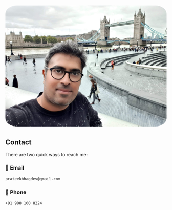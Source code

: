 
<!--
---
title: ""
description: "Drop us an email."
date: 2020-08-27T19:25:12+02:00
lastmod: 2020-08-27T19:25:12+02:00
draft: false
images: []
---

{{< email user="hello" domain="getdoks.org" >}}
-->

<html lang=en-us>
    <head>
        <meta charset=utf-8>
        <meta http-equiv=x-ua-compatible content="ie=edge">
        <meta name=viewport content="width=device-width,initial-scale=1,shrink-to-fit=no">
        <link rel=preload as=font href=https://doks.netlify.app/fonts/vendor/jost/jost-v4-latin-regular.woff2 type=font/woff2 crossorigin>
        <link rel=preload as=font href=https://doks.netlify.app/fonts/vendor/jost/jost-v4-latin-500.woff2 type=font/woff2 crossorigin>
        <link rel=preload as=font href=https://doks.netlify.app/fonts/vendor/jost/jost-v4-latin-700.woff2 type=font/woff2 crossorigin>
        <script>
            (()=>{
                var t = window.matchMedia && window.matchMedia("(prefers-color-scheme: dark)").matches
                  , e = localStorage.getItem("theme");
                t && e === null && (localStorage.setItem("theme", "dark"),
                document.documentElement.setAttribute("data-dark-mode", "")),
                t && e === "dark" && document.documentElement.setAttribute("data-dark-mode", ""),
                e === "dark" && document.documentElement.setAttribute("data-dark-mode", "")
            }
            )()
        </script>
        <link rel=stylesheet href=https://doks.netlify.app/main.9e9cdddadba6521d8de1c870389010e0459ac28545f698097b6bef756a9d6effaa3b5e03bd1c7d29875d724c823e470a9a32af08a2100a4813ae6c07b07b90d5.css integrity="sha512-npzd2tumUh2N4chwOJAQ4EWawoVF9pgJe2vvdWqdbv+qO14DvRx9KYddckyCPkcKmjKvCKIQCkgTrmwHsHuQ1Q==" crossorigin=anonymous>
        <noscript>
            <style>
                img.lazyload {
                    display: none
                }
            </style>
        </noscript>
        <meta name=robots content="index, follow">
        <meta name=googlebot content="index, follow, max-snippet:-1, max-image-preview:large, max-video-preview:-1">
        <meta name=bingbot content="index, follow, max-snippet:-1, max-image-preview:large, max-video-preview:-1">
        <title>Contact Prateek Bhagdev</title>
        <meta name=description content="Drop us an email.">
        <link rel=canonical href=https://doks.netlify.app/contact/>
        <meta property="og:locale" content="en_US">
        <meta property="og:type" content="article">
        <meta property="og:title" content="Contact">
        <meta property="og:description" content="Drop us an email.">
        <meta property="og:url" content="https://doks.netlify.app/contact/">
        <meta property="og:site_name" content="Prateek Bhagdev">
        <meta property="article:published_time" content="2020-08-27T19:25:12+02:00">
        <meta property="article:modified_time" content="2020-08-27T19:25:12+02:00">
        <meta property="og:image" content="https://doks.netlify.app/doks.png">
        <meta property="og:image:alt" content="Prateek Bhagdev">
        <meta name=twitter:card content="summary_large_image">
        <meta name=twitter:site content="@prateekbhagdev">
        <meta name=twitter:creator content="@prateekbhagdev">
        <meta name=twitter:title content="Contact">
        <meta name=twitter:description content="Drop us an email.">
        <meta name=twitter:image content="https://doks.netlify.app/doks.png">
        <meta name=twitter:image:alt content="Contact">
        <script type=application/ld+json>
            {"@context":"https://schema.org","@graph":[{"@type":"Organization","@id":"https://doks.netlify.app/#/schema/organization/1","name":"Doks","url":"https://doks.netlify.app/","sameAs":["https://twitter.com/prateekbhagdev","https://www.linkedin.com/in/prateekbhagdev/","https://github.com/h-enk/prateekbhagdev"],"logo":{"@type":"ImageObject","@id":"https://doks.netlify.app/#/schema/image/1","url":"https://doks.netlify.app/logo-doks.png","width":512,"height":512,"caption":"Doks"},"image":{"@id":"https://doks.netlify.app/#/schema/image/1"}},{"@type":"WebSite","@id":"https://doks.netlify.app/#/schema/website/1","url":"https://doks.netlify.app/","name":"Prateek Bhagdev","description":"I come from Shahdol, a small town in India. I completed my bachelors degree in Computer Science \u0026 Engineering, \u0026 Yeah... I dropped out of Electronics \u0026 Communication Engineering prior to that. I graduated as PGD in Advance Computing from Centre for Development of Advanced Computing, \u0026 PGD in Information Technology Management from Symbiosis Centre for Management \u0026 Human Resource Development.","publisher":{"@id":"https://doks.netlify.app/#/schema/organization/1"}},{"@type":"WebPage","@id":"https://doks.netlify.app/contact/","url":"https://doks.netlify.app/contact/","name":"Contact","description":"Drop us an email.","isPartOf":{"@id":"https://doks.netlify.app/#/schema/website/1"},"about":{"@id":"https://doks.netlify.app/#/schema/organization/1"},"datePublished":"2020-08-27T19:25:12CET","dateModified":"2020-08-27T19:25:12CET","breadcrumb":{"@id":"https://doks.netlify.app/contact/#/schema/breadcrumb/1"},"primaryImageOfPage":{"@id":"https://doks.netlify.app/contact/#/schema/image/2"},"inLanguage":"en-US","potentialAction":[{"@type":"ReadAction","target":["https://doks.netlify.app/contact/"]}]},{"@type":"BreadcrumbList","@id":"https://doks.netlify.app/contact/#/schema/breadcrumb/1","name":"Breadcrumbs","itemListElement":[{"@type":"ListItem","position":1,"item":{"@type":"WebPage","@id":"https://doks.netlify.app/","url":"https://doks.netlify.app/","name":"Home"}},{"@type":"ListItem","position":2,"item":{"@id":"https://doks.netlify.app/contact/"}}]},{"@context":"https://schema.org","@graph":[{"@type":"ImageObject","@id":"https://doks.netlify.app/contact/#/schema/image/2","url":"https://doks.netlify.app/doks.png","contentUrl":"https://doks.netlify.app/doks.png","caption":"Contact"}]}]}
        </script>
        <meta name=theme-color content="#fff">
        <link rel=icon href=https://doks.netlify.app/favicon.ico sizes=any>
        <link rel=icon type=image/svg+xml href=https://doks.netlify.app/favicon.svg>
        <link rel=apple-touch-icon sizes=180x180 href=https://doks.netlify.app/apple-touch-icon.png>
        <link rel=icon type=image/png sizes=32x32 href=https://doks.netlify.app/favicon-32x32.png>
        <link rel=icon type=image/png sizes=16x16 href=https://doks.netlify.app/favicon-16x16.png>
        <link rel=manifest crossorigin=use-credentials href=https://doks.netlify.app/site.webmanifest>
    </head>
    <body class="home">
        <div class="wrap container-xxl" role=document>
            <div class="home">
                <div class="row justify-content-center">
                <h1><img src=prateek-london-bridge.jpg alt="London Bridge" style="border-radius: 7%;"></h1>
                    <div class="col-lg-12 text-center">
                        <article>
                            <h1>Contact</h1>
                        </article>
                    </div>
                </div>
            </div>
        </div>
<section class="section section-sm">
<div class="container">
<div class="row justify-content-center text-left">
  
There are two quick ways to reach me:

### 📩 Email

```bash
prateekbhagdev@gmail.com
```

### 📲 Phone

```bash
+91 988 100 8224
```
</div>
</div>
</section>
</body>
</html>
